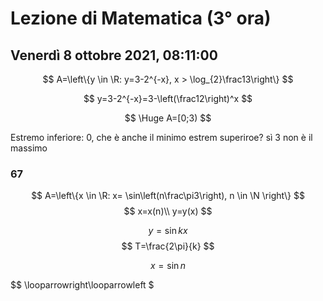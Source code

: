 # Lezione di Matematica (3° ora) 
## Venerdì 8 ottobre 2021, 08:11:00

$$
A=\left\{y 	\in  	\R: y=3-2^{-x}, x > \log_{2}\frac13\right\}
$$



$$
y=3-2^{-x}=3-\left(\frac12\right)^x
$$

$$
\Huge A=[0;3)
$$

Estremo inferiore: 0, che è anche il minimo
estrem superiroe? sì 3
non è il massimo

### 67

$$
A=\left\{x \in \R: x= \sin\left(n\frac\pi3\right), n \in \N \right\}
$$
$$
x=x(n)\\
y=y(x)
$$

$$
y=\sin kx
$$
$$
T=\frac{2\pi}{k}
$$

$$
x=\sin n
$$

$$
\looparrowright\looparrowleft
\$
<!--stackedit_data:
eyJoaXN0b3J5IjpbODg0MzA4MTQ2LC05Nzg0NDE4MTRdfQ==
-->